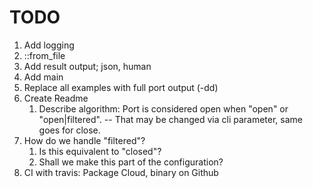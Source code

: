# TODO

1. Add logging
1. ::from_file
1. Add result output; json, human
1. Add main
1. Replace all examples with full port output (-dd)
1. Create Readme
    1. Describe algorithm: Port is considered open when "open" or "open|filtered". -- That may be changed via cli parameter, same goes for close.
1. How do we handle "filtered"?
    1. Is this equivalent to "closed"?
    1. Shall we make this part of the configuration? 
1. CI with travis: Package Cloud, binary on Github

